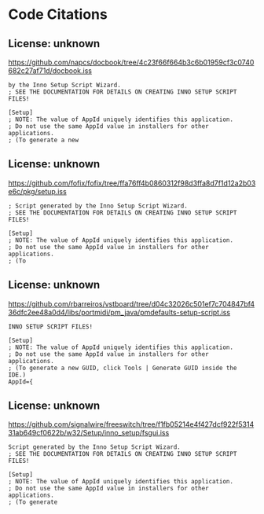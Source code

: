 # Code Citations

## License: unknown
https://github.com/napcs/docbook/tree/4c23f66f664b3c6b01959cf3c0740682c27af71d/docbook.iss

```
by the Inno Setup Script Wizard.
; SEE THE DOCUMENTATION FOR DETAILS ON CREATING INNO SETUP SCRIPT FILES!

[Setup]
; NOTE: The value of AppId uniquely identifies this application.
; Do not use the same AppId value in installers for other applications.
; (To generate a new
```


## License: unknown
https://github.com/fofix/fofix/tree/ffa76ff4b0860312f98d3ffa8d7f1d12a2b03e6c/pkg/setup.iss

```
; Script generated by the Inno Setup Script Wizard.
; SEE THE DOCUMENTATION FOR DETAILS ON CREATING INNO SETUP SCRIPT FILES!

[Setup]
; NOTE: The value of AppId uniquely identifies this application.
; Do not use the same AppId value in installers for other applications.
; (To
```


## License: unknown
https://github.com/rbarreiros/vstboard/tree/d04c32026c501ef7c704847bf436dfc2ee48a0d4/libs/portmidi/pm_java/pmdefaults-setup-script.iss

```
INNO SETUP SCRIPT FILES!

[Setup]
; NOTE: The value of AppId uniquely identifies this application.
; Do not use the same AppId value in installers for other applications.
; (To generate a new GUID, click Tools | Generate GUID inside the IDE.)
AppId={
```


## License: unknown
https://github.com/signalwire/freeswitch/tree/f1fb05214e4f427dcf922f531431ab649cf0622b/w32/Setup/inno_setup/fsgui.iss

```
Script generated by the Inno Setup Script Wizard.
; SEE THE DOCUMENTATION FOR DETAILS ON CREATING INNO SETUP SCRIPT FILES!

[Setup]
; NOTE: The value of AppId uniquely identifies this application.
; Do not use the same AppId value in installers for other applications.
; (To generate
```
